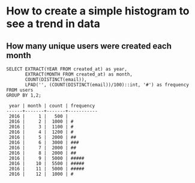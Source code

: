 # How to create a simple histogram to see a trend in data

## How many unique users were created each month

```
SELECT EXTRACT(YEAR FROM created_at) as year, 
       EXTRACT(MONTH FROM created_at) as month, 
       COUNT(DISTINCT(email)),
       LPAD('', (COUNT(DISTINCT(email))/100)::int, '#') as frequency
FROM users 
GROUP BY 1,2;
```

```
 year | month | count | frequency
------+-------+-------+-----------
 2016 |     1 |   500 |
 2016 |     2 |  1000 | #
 2016 |     3 |  1100 | #
 2016 |     4 |  1200 | #
 2016 |     5 |  2000 | ##
 2016 |     6 |  3000 | ###
 2016 |     7 |  2000 | ##
 2016 |     8 |  2000 | ##
 2016 |     9 |  5000 | #####
 2016 |    10 |  5500 | #####
 2016 |    11 |  5000 | #####
 2016 |    12 |  1000 | #
```
